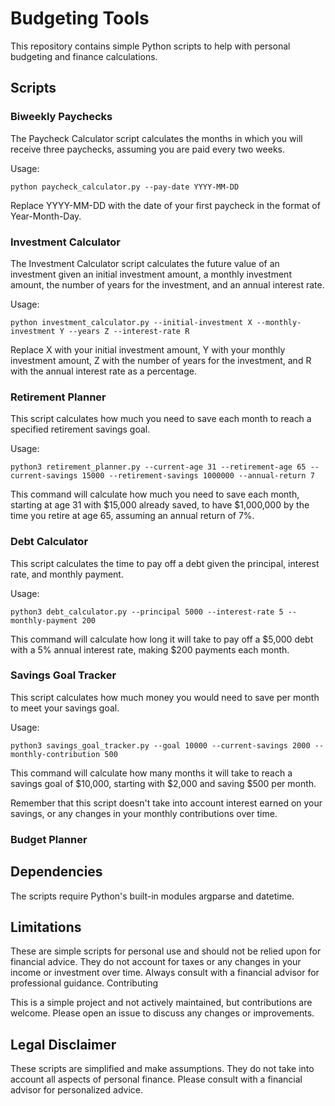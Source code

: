 # Budgeting Tools

This repository contains simple Python scripts to help with personal budgeting and finance calculations.

## Scripts

### Biweekly Paychecks

The Paycheck Calculator script calculates the months in which you will receive three paychecks, assuming you are paid every two weeks.

Usage:

```
python paycheck_calculator.py --pay-date YYYY-MM-DD
```

Replace YYYY-MM-DD with the date of your first paycheck in the format of Year-Month-Day.

### Investment Calculator

The Investment Calculator script calculates the future value of an investment given an initial investment amount, a monthly investment amount, the number of years for the investment, and an annual interest rate.

Usage:

```
python investment_calculator.py --initial-investment X --monthly-investment Y --years Z --interest-rate R
```

Replace X with your initial investment amount, Y with your monthly investment amount, Z with the number of years for the investment, and R with the annual interest rate as a percentage.

### Retirement Planner

This script calculates how much you need to save each month to reach a specified retirement savings goal.

Usage:

```
python3 retirement_planner.py --current-age 31 --retirement-age 65 --current-savings 15000 --retirement-savings 1000000 --annual-return 7
```
This command will calculate how much you need to save each month, starting at age 31 with $15,000 already saved, to have $1,000,000 by the time you retire at age 65, assuming an annual return of 7%.

### Debt Calculator

This script calculates the time to pay off a debt given the principal, interest rate, and monthly payment.

Usage:

```
python3 debt_calculator.py --principal 5000 --interest-rate 5 --monthly-payment 200
```

This command will calculate how long it will take to pay off a $5,000 debt with a 5% annual interest rate, making $200 payments each month.

### Savings Goal Tracker

This script calculates how much money you would need to save per month to meet your savings goal.

Usage:

```
python3 savings_goal_tracker.py --goal 10000 --current-savings 2000 --monthly-contribution 500
```

This command will calculate how many months it will take to reach a savings goal of $10,000, starting with $2,000 and saving $500 per month.

Remember that this script doesn't take into account interest earned on your savings, or any changes in your monthly contributions over time.

### Budget Planner


## Dependencies

The scripts require Python's built-in modules argparse and datetime.

## Limitations

These are simple scripts for personal use and should not be relied upon for financial advice. They do not account for taxes or any changes in your income or investment over time. Always consult with a financial advisor for professional guidance.
Contributing

This is a simple project and not actively maintained, but contributions are welcome. Please open an issue to discuss any changes or improvements.

## Legal Disclaimer

These scripts are simplified and make assumptions. They do not take into account all aspects of personal finance. Please consult with a financial advisor for personalized advice.